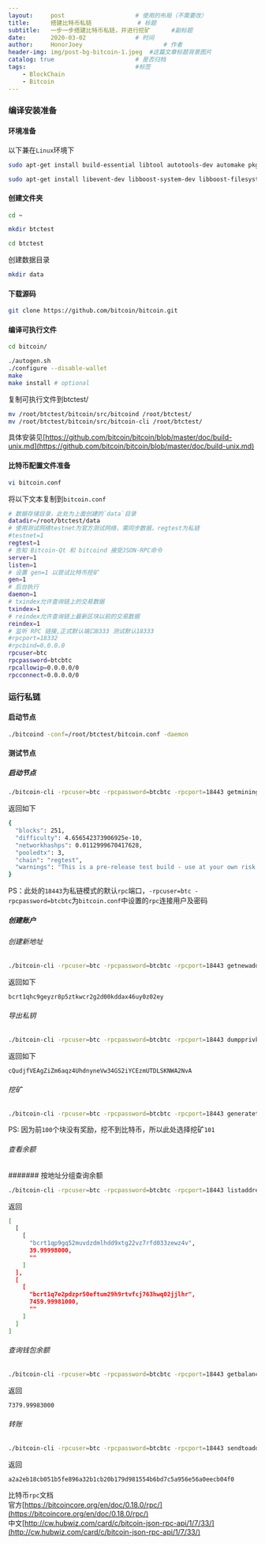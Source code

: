 ```yaml
---
layout:     post   				    # 使用的布局（不需要改）
title:      搭建比特币私链				# 标题 
subtitle:   一步一步搭建比特币私链，并进行挖矿      #副标题
date:       2020-03-02 				# 时间
author:     HonorJoey 						# 作者
header-img: img/post-bg-bitcoin-1.jpeg 	#这篇文章标题背景图片
catalog: true 						# 是否归档
tags:								#标签
    - BlockChain
    - Bitcoin
---
```



### 编译安装准备
#### 环境准备
以下兼在`Linux`环境下
```bash
sudo apt-get install build-essential libtool autotools-dev automake pkg-config bsdmainutils python3
```
```bash
sudo apt-get install libevent-dev libboost-system-dev libboost-filesystem-dev libboost-chrono-dev libboost-test-dev libboost-thread-dev
```
#### 创建文件夹
```bash
cd ~
```
```bash
mkdir btctest
```
```bash
cd btctest
```
创建数据目录
```bash
mkdir data
```
#### 下载源码
```bash
git clone https://github.com/bitcoin/bitcoin.git
```

#### 编译可执行文件
```bash
cd bitcoin/
```
```bash
./autogen.sh
./configure --disable-wallet
make
make install # optional
```
复制可执行文件到btctest/
```bash
mv /root/btctest/bitcoin/src/bitcoind /root/btctest/
mv /root/btctest/bitcoin/src/bitcoin-cli /root/btctest/
```
具体安装见[https://github.com/bitcoin/bitcoin/blob/master/doc/build-unix.md](https://github.com/bitcoin/bitcoin/blob/master/doc/build-unix.md)
#### 比特币配置文件准备
```bash
vi bitcoin.conf
```
将以下文本复制到`bitcoin.conf`
```bash
# 数据存储目录，此处为上面创建的`data`目录
datadir=/root/btctest/data
# 使用测试网络testnet为官方测试网络，需同步数据，regtest为私链
#testnet=1
regtest=1
# 告知 Bitcoin-Qt 和 bitcoind 接受JSON-RPC命令
server=1
listen=1
# 设置 gen=1 以尝试比特币挖矿
gen=1
# 后台执行
daemon=1
# txindex允许查询链上的交易数据
txindex=1
# reindex允许查询链上最新区块以前的交易数据
reindex=1
# 监听 RPC 链接,正式默认端口8333 测试默认18333
#rpcport=18332
#rpcbind=0.0.0.0
rpcuser=btc
rpcpassword=btcbtc
rpcallowip=0.0.0.0/0
rpcconnect=0.0.0.0/0
```
### 运行私链

#### 启动节点
```bash
./bitcoind -conf=/root/btctest/bitcoin.conf -daemon
```
#### 测试节点
##### 启动节点
```bash
./bitcoin-cli -rpcuser=btc -rpcpassword=btcbtc -rpcport=18443 getmininginfo
```
返回如下
```bash
{
  "blocks": 251,
  "difficulty": 4.656542373906925e-10,
  "networkhashps": 0.0112999670417628,
  "pooledtx": 3,
  "chain": "regtest",
  "warnings": "This is a pre-release test build - use at your own risk - do not use for mining or merchant applications"
}
```
PS：此处的`18443`为私链模式的默认`rpc`端口，`-rpcuser=btc -rpcpassword=btcbtc`为`bitcoin.conf`中设置的`rpc`连接用户及密码
##### 创建账户
###### 创建新地址
```bash
./bitcoin-cli -rpcuser=btc -rpcpassword=btcbtc -rpcport=18443 getnewaddress
```
返回如下
```bash
bcrt1qhc9geyzr8p5ztkwcr2g2d00kddax46uy0z02ey
```
###### 导出私钥
```bash
./bitcoin-cli -rpcuser=btc -rpcpassword=btcbtc -rpcport=18443 dumpprivkey bcrt1qhc9geyzr8p5ztkwcr2g2d00kddax46uy0z02ey
```
返回如下
```bash
cQudjfVEAgZiZm6aqz4UhdnyneVw34GS2iYCEzmUTDLSKNWA2NvA
```
###### 挖矿
```bash
./bitcoin-cli -rpcuser=btc -rpcpassword=btcbtc -rpcport=18443 generatetoaddress 101 bcrt1qhc9geyzr8p5ztkwcr2g2d00kddax46uy0z02ey
```
PS: 因为前`100`个块没有奖励，挖不到比特币，所以此处选择挖矿`101`
###### 查看余额
####### 按地址分组查询余额
```bash
./bitcoin-cli -rpcuser=btc -rpcpassword=btcbtc -rpcport=18443 listaddressgroupings
```
返回
```bash
[
  [
    [
      "bcrt1qp9gq52muvdzdmlhdd9xtg22vz7rfd033zewz4v",
      39.99998000,
      ""
    ]
  ],
  [
    [
      "bcrt1q7e2pdzpr50eftum29h9rtvfcj763hwq02jjlhr",
      7459.99981000,
      ""
    ]
  ]
]
```
###### 查询钱包余额
```bash
./bitcoin-cli -rpcuser=btc -rpcpassword=btcbtc -rpcport=18443 getbalance "*" 6
```
返回
```bash
7379.99983000
```
###### 转账
```bash
./bitcoin-cli -rpcuser=btc -rpcpassword=btcbtc -rpcport=18443 sendtoaddress "bcrt1qp9gq52muvdzdmlhdd9xtg22vz7rfd033zewz4v" 10
```
返回
```bash
a2a2eb18cb051b5fe896a32b1cb20b179d981554b6bd7c5a956e56a0eecb04f0
```

比特币`rpc`文档
<br>
官方[https://bitcoincore.org/en/doc/0.18.0/rpc/](https://bitcoincore.org/en/doc/0.18.0/rpc/)
<br>
中文[http://cw.hubwiz.com/card/c/bitcoin-json-rpc-api/1/7/33/](http://cw.hubwiz.com/card/c/bitcoin-json-rpc-api/1/7/33/)
